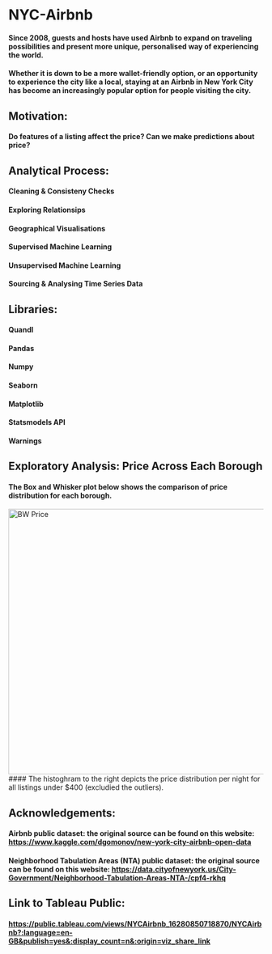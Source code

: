 # NYC-Airbnb

#### Since 2008, guests and hosts have used Airbnb to expand on traveling possibilities and present more unique, personalised way of experiencing the world.
#### Whether it is down to be a more wallet-friendly option, or an opportunity to experience the city like a local, staying at an Airbnb in New York City has become an increasingly popular option for people visiting the city.

## Motivation:
#### Do features of a listing affect the price? Can we make predictions about price?

## Analytical Process:
#### Cleaning & Consisteny Checks
#### Exploring Relationsips
#### Geographical Visualisations
#### Supervised Machine Learning
#### Unsupervised Machine Learning
#### Sourcing & Analysing Time Series Data

## Libraries:
#### Quandl
#### Pandas
#### Numpy 
#### Seaborn
#### Matplotlib
#### Statsmodels API 
#### Warnings

## Exploratory Analysis: Price Across Each Borough
#### The Box and Whisker plot below shows the comparison of price distribution for each borough. 
<img width="525" alt="BW Price" src="https://user-images.githubusercontent.com/71847867/129921266-8fa2ed66-ce88-4912-9012-b1c06b837031.png">
#### The histoghram to the right depicts the price distribution per night for all listings under $400 (excludied the outliers).





## Acknowledgements: 
#### Airbnb public dataset: the original source can be found on this website:  https://www.kaggle.com/dgomonov/new-york-city-airbnb-open-data
#### Neighborhood Tabulation Areas (NTA) public dataset: the original source can be found on this website: https://data.cityofnewyork.us/City-Government/Neighborhood-Tabulation-Areas-NTA-/cpf4-rkhq
#### 

## Link to Tableau Public: 
#### https://public.tableau.com/views/NYCAirbnb_16280850718870/NYCAirbnb?:language=en-GB&publish=yes&:display_count=n&:origin=viz_share_link
